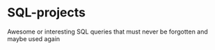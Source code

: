 # SQL-projects
Awesome or interesting SQL queries that must never be forgotten and maybe used again
